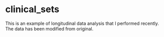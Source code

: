 # clinical_sets
This is an example of longitudinal data analysis that I performed recently. The data has been modified from original.
